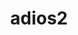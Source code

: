 ---
title: "adios2"
layout: cache
categories: [package, develop-2023-05-18]
meta: {"versions": ["2.9.0"], "compilers": ["gcc@=11.1.0", "gcc@=12.3.0", "gcc@=7.3.1", "oneapi@=2023.0.0"], "oss": ["amzn2", "ubuntu20.04"], "platforms": ["linux"], "targets": ["aarch64", "neoverse_n1", "ppc64le", "skylake_avx512", "x86_64", "x86_64_v3"], "stacks": ["aws-ahug", "aws-ahug-aarch64", "aws-isc", "aws-isc-aarch64", "aws-pcluster-icelake", "aws-pcluster-neoverse_n1", "aws-pcluster-neoverse_v1", "aws-pcluster-skylake", "data-vis-sdk", "e4s", "e4s-oneapi", "e4s-power", "root"], "num_specs": 21, "num_specs_by_stack": {"aws-isc-aarch64": 2, "root": 21, "aws-ahug-aarch64": 2, "aws-pcluster-neoverse_v1": 1, "aws-pcluster-neoverse_n1": 1, "aws-pcluster-skylake": 1, "aws-pcluster-icelake": 1, "aws-ahug": 1, "aws-isc": 1, "e4s-power": 4, "e4s-oneapi": 1, "data-vis-sdk": 4, "e4s": 4}}
spec_details: [{"hash": "qxejfibam7zsiuxl4tdbg6vrrhayfooh", "compiler": "gcc@=7.3.1", "versions": ["2.9.0"], "os": "amzn2", "platform": "linux", "target": "aarch64", "variants": ["+blosc", "build_system=cmake", "build_type=Release", "+bzip2", "~cuda", "~dataspaces", "~fortran", "generator=make", "~hdf5", "~ipo", "~libpressio", "+mpi", "~pic", "+png", "~python", "+ssc", "+sst", "+sz", "+zfp"], "stacks": ["aws-isc-aarch64", "root"], "size": "-", "tarball": "https://binaries.spack.io/develop-2023-05-18/build_cache/linux-amzn2-aarch64/gcc-7.3.1/adios2-2.9.0/linux-amzn2-aarch64-gcc-7.3.1-adios2-2.9.0-qxejfibam7zsiuxl4tdbg6vrrhayfooh.spack"}, {"hash": "mecclxiyv2ibalsix7s5gzhvrzp5s6om", "compiler": "gcc@=7.3.1", "versions": ["2.9.0"], "os": "amzn2", "platform": "linux", "target": "aarch64", "variants": ["+blosc", "build_system=cmake", "build_type=Release", "+bzip2", "~cuda", "~dataspaces", "+fortran", "generator=make", "~hdf5", "~ipo", "~libpressio", "+mpi", "~pic", "+png", "~python", "+ssc", "+sst", "+sz", "+zfp"], "stacks": ["aws-ahug-aarch64", "root"], "size": "-", "tarball": "https://binaries.spack.io/develop-2023-05-18/build_cache/linux-amzn2-aarch64/gcc-7.3.1/adios2-2.9.0/linux-amzn2-aarch64-gcc-7.3.1-adios2-2.9.0-mecclxiyv2ibalsix7s5gzhvrzp5s6om.spack"}, {"hash": "aacmoi27adyjc7haholcueog4k4npuje", "compiler": "gcc@=12.3.0", "versions": ["2.9.0"], "os": "amzn2", "platform": "linux", "target": "neoverse_n1", "variants": ["+blosc", "build_system=cmake", "build_type=Release", "+bzip2", "~cuda", "~dataspaces", "~fortran", "generator=make", "~hdf5", "~ipo", "~libpressio", "+mpi", "~pic", "+png", "~python", "+ssc", "+sst", "+sz", "+zfp"], "stacks": ["aws-pcluster-neoverse_v1", "aws-pcluster-neoverse_n1", "root"], "size": "-", "tarball": "https://binaries.spack.io/develop-2023-05-18/build_cache/linux-amzn2-neoverse_n1/gcc-12.3.0/adios2-2.9.0/linux-amzn2-neoverse_n1-gcc-12.3.0-adios2-2.9.0-aacmoi27adyjc7haholcueog4k4npuje.spack"}, {"hash": "cb3vhtlumbsn5tkeoecqk6mejvmi42zk", "compiler": "gcc@=7.3.1", "versions": ["2.9.0"], "os": "amzn2", "platform": "linux", "target": "neoverse_n1", "variants": ["+blosc", "build_system=cmake", "build_type=Release", "+bzip2", "~cuda", "~dataspaces", "~fortran", "generator=make", "~hdf5", "~ipo", "~libpressio", "+mpi", "~pic", "+png", "~python", "+ssc", "+sst", "+sz", "+zfp"], "stacks": ["aws-isc-aarch64", "root"], "size": "-", "tarball": "https://binaries.spack.io/develop-2023-05-18/build_cache/linux-amzn2-neoverse_n1/gcc-7.3.1/adios2-2.9.0/linux-amzn2-neoverse_n1-gcc-7.3.1-adios2-2.9.0-cb3vhtlumbsn5tkeoecqk6mejvmi42zk.spack"}, {"hash": "h6umndevwibvt7khq3fjyfhzzsfukgt6", "compiler": "gcc@=7.3.1", "versions": ["2.9.0"], "os": "amzn2", "platform": "linux", "target": "neoverse_n1", "variants": ["+blosc", "build_system=cmake", "build_type=Release", "+bzip2", "~cuda", "~dataspaces", "+fortran", "generator=make", "~hdf5", "~ipo", "~libpressio", "+mpi", "~pic", "+png", "~python", "+ssc", "+sst", "+sz", "+zfp"], "stacks": ["aws-ahug-aarch64", "root"], "size": "-", "tarball": "https://binaries.spack.io/develop-2023-05-18/build_cache/linux-amzn2-neoverse_n1/gcc-7.3.1/adios2-2.9.0/linux-amzn2-neoverse_n1-gcc-7.3.1-adios2-2.9.0-h6umndevwibvt7khq3fjyfhzzsfukgt6.spack"}, {"hash": "m2dz2rf3c54asxuofc3sjzrlitabx5ql", "compiler": "gcc@=12.3.0", "versions": ["2.9.0"], "os": "amzn2", "platform": "linux", "target": "skylake_avx512", "variants": ["+blosc", "build_system=cmake", "build_type=Release", "+bzip2", "~cuda", "~dataspaces", "~fortran", "generator=make", "~hdf5", "~ipo", "~libpressio", "+mpi", "~pic", "+png", "~python", "+ssc", "+sst", "+sz", "+zfp"], "stacks": ["root", "aws-pcluster-skylake", "aws-pcluster-icelake"], "size": "-", "tarball": "https://binaries.spack.io/develop-2023-05-18/build_cache/linux-amzn2-skylake_avx512/gcc-12.3.0/adios2-2.9.0/linux-amzn2-skylake_avx512-gcc-12.3.0-adios2-2.9.0-m2dz2rf3c54asxuofc3sjzrlitabx5ql.spack"}, {"hash": "764i5es7gn55of6bbrdjwechiyl65lky", "compiler": "gcc@=7.3.1", "versions": ["2.9.0"], "os": "amzn2", "platform": "linux", "target": "x86_64_v3", "variants": ["+blosc", "build_system=cmake", "build_type=Release", "+bzip2", "~cuda", "~dataspaces", "+fortran", "generator=make", "~hdf5", "~ipo", "~libpressio", "+mpi", "~pic", "+png", "~python", "+ssc", "+sst", "+sz", "+zfp"], "stacks": ["root", "aws-ahug"], "size": "-", "tarball": "https://binaries.spack.io/develop-2023-05-18/build_cache/linux-amzn2-x86_64_v3/gcc-7.3.1/adios2-2.9.0/linux-amzn2-x86_64_v3-gcc-7.3.1-adios2-2.9.0-764i5es7gn55of6bbrdjwechiyl65lky.spack"}, {"hash": "dxxzaohr256pjt5fbp5vxrdp4zue5rsx", "compiler": "gcc@=7.3.1", "versions": ["2.9.0"], "os": "amzn2", "platform": "linux", "target": "x86_64_v3", "variants": ["+blosc", "build_system=cmake", "build_type=Release", "+bzip2", "~cuda", "~dataspaces", "~fortran", "generator=make", "~hdf5", "~ipo", "~libpressio", "+mpi", "~pic", "+png", "~python", "+ssc", "+sst", "+sz", "+zfp"], "stacks": ["aws-isc", "root"], "size": "-", "tarball": "https://binaries.spack.io/develop-2023-05-18/build_cache/linux-amzn2-x86_64_v3/gcc-7.3.1/adios2-2.9.0/linux-amzn2-x86_64_v3-gcc-7.3.1-adios2-2.9.0-dxxzaohr256pjt5fbp5vxrdp4zue5rsx.spack"}, {"hash": "ldjxzftm2gutuicwvgqx5abnjnmozzzz", "compiler": "gcc@=11.1.0", "versions": ["2.9.0"], "os": "ubuntu20.04", "platform": "linux", "target": "ppc64le", "variants": ["+blosc", "build_system=cmake", "build_type=Release", "+bzip2", "~cuda", "+dataman", "~dataspaces", "+fortran", "generator=make", "+hdf5", "~ipo", "~libpressio", "+mpi", "+pic", "+png", "+python", "+shared", "+ssc", "+sst", "+sz", "+zfp"], "stacks": ["e4s-power", "root"], "size": "-", "tarball": "https://binaries.spack.io/develop-2023-05-18/build_cache/linux-ubuntu20.04-ppc64le/gcc-11.1.0/adios2-2.9.0/linux-ubuntu20.04-ppc64le-gcc-11.1.0-adios2-2.9.0-ldjxzftm2gutuicwvgqx5abnjnmozzzz.spack"}, {"hash": "22tu4z3fb5j5o4xgwgnx5hs7kwip7mhm", "compiler": "gcc@=11.1.0", "versions": ["2.9.0"], "os": "ubuntu20.04", "platform": "linux", "target": "ppc64le", "variants": ["+blosc", "build_system=cmake", "build_type=Release", "+bzip2", "~cuda", "~dataspaces", "+fortran", "generator=make", "~hdf5", "~ipo", "~libpressio", "+mpi", "~pic", "+png", "~python", "+ssc", "+sst", "+sz", "+zfp"], "stacks": ["e4s-power", "root"], "size": "-", "tarball": "https://binaries.spack.io/develop-2023-05-18/build_cache/linux-ubuntu20.04-ppc64le/gcc-11.1.0/adios2-2.9.0/linux-ubuntu20.04-ppc64le-gcc-11.1.0-adios2-2.9.0-22tu4z3fb5j5o4xgwgnx5hs7kwip7mhm.spack"}, {"hash": "zktsgezrxchoqszcp6yncaf6iv6ad4sr", "compiler": "gcc@=11.1.0", "versions": ["2.9.0"], "os": "ubuntu20.04", "platform": "linux", "target": "ppc64le", "variants": ["+blosc", "build_system=cmake", "build_type=Release", "+bzip2", "+cuda", "cuda_arch=70", "+dataman", "~dataspaces", "+fortran", "generator=make", "+hdf5", "~ipo", "~libpressio", "+mpi", "+pic", "+png", "+python", "+shared", "+ssc", "+sst", "~sz", "+zfp"], "stacks": ["e4s-power", "root"], "size": "-", "tarball": "https://binaries.spack.io/develop-2023-05-18/build_cache/linux-ubuntu20.04-ppc64le/gcc-11.1.0/adios2-2.9.0/linux-ubuntu20.04-ppc64le-gcc-11.1.0-adios2-2.9.0-zktsgezrxchoqszcp6yncaf6iv6ad4sr.spack"}, {"hash": "n6c5hcvgp3xin7v6ol6h3y4wbetmxczt", "compiler": "gcc@=11.1.0", "versions": ["2.9.0"], "os": "ubuntu20.04", "platform": "linux", "target": "ppc64le", "variants": ["+blosc", "build_system=cmake", "build_type=Release", "+bzip2", "~cuda", "~dataspaces", "+fortran", "generator=make", "~hdf5", "~ipo", "~libpressio", "+mpi", "~pic", "+png", "~python", "+ssc", "+sst", "+sz", "+zfp"], "stacks": ["e4s-power", "root"], "size": "-", "tarball": "https://binaries.spack.io/develop-2023-05-18/build_cache/linux-ubuntu20.04-ppc64le/gcc-11.1.0/adios2-2.9.0/linux-ubuntu20.04-ppc64le-gcc-11.1.0-adios2-2.9.0-n6c5hcvgp3xin7v6ol6h3y4wbetmxczt.spack"}, {"hash": "lhs4phln47m2qx7eo5ub6zngcsfny3dh", "compiler": "oneapi@=2023.0.0", "versions": ["2.9.0"], "os": "ubuntu20.04", "platform": "linux", "target": "x86_64", "variants": ["+blosc", "build_system=cmake", "build_type=Release", "+bzip2", "~cuda", "~dataspaces", "+fortran", "generator=make", "~hdf5", "~ipo", "~libpressio", "+mpi", "~pic", "+png", "~python", "+ssc", "+sst", "+sz", "+zfp"], "stacks": ["e4s-oneapi", "root"], "size": "-", "tarball": "https://binaries.spack.io/develop-2023-05-18/build_cache/linux-ubuntu20.04-x86_64/oneapi-2023.0.0/adios2-2.9.0/linux-ubuntu20.04-x86_64-oneapi-2023.0.0-adios2-2.9.0-lhs4phln47m2qx7eo5ub6zngcsfny3dh.spack"}, {"hash": "dwigzv2hxe2ggqjplrhmbojeoq7eq673", "compiler": "gcc@=11.1.0", "versions": ["2.9.0"], "os": "ubuntu20.04", "platform": "linux", "target": "x86_64_v3", "variants": ["+blosc", "build_system=cmake", "build_type=Release", "+bzip2", "~cuda", "+dataman", "~dataspaces", "+fortran", "generator=make", "+hdf5", "~ipo", "~libpressio", "+mpi", "+pic", "+png", "+python", "+shared", "+ssc", "+sst", "+sz", "+zfp"], "stacks": ["data-vis-sdk", "root"], "size": "-", "tarball": "https://binaries.spack.io/develop-2023-05-18/build_cache/linux-ubuntu20.04-x86_64_v3/gcc-11.1.0/adios2-2.9.0/linux-ubuntu20.04-x86_64_v3-gcc-11.1.0-adios2-2.9.0-dwigzv2hxe2ggqjplrhmbojeoq7eq673.spack"}, {"hash": "jupqwvdsyr3twqmf5rutzjqcdole2pzg", "compiler": "gcc@=11.1.0", "versions": ["2.9.0"], "os": "ubuntu20.04", "platform": "linux", "target": "x86_64_v3", "variants": ["+blosc", "build_system=cmake", "build_type=Release", "+bzip2", "~cuda", "+dataman", "~dataspaces", "+fortran", "generator=make", "+hdf5", "~ipo", "~libpressio", "+mpi", "+pic", "+png", "+python", "+shared", "+ssc", "+sst", "+sz", "+zfp"], "stacks": ["data-vis-sdk", "root"], "size": "-", "tarball": "https://binaries.spack.io/develop-2023-05-18/build_cache/linux-ubuntu20.04-x86_64_v3/gcc-11.1.0/adios2-2.9.0/linux-ubuntu20.04-x86_64_v3-gcc-11.1.0-adios2-2.9.0-jupqwvdsyr3twqmf5rutzjqcdole2pzg.spack"}, {"hash": "z46uko6hmy5qr75zxrbuywvs3skgh76n", "compiler": "gcc@=11.1.0", "versions": ["2.9.0"], "os": "ubuntu20.04", "platform": "linux", "target": "x86_64_v3", "variants": ["+blosc", "build_system=cmake", "build_type=Release", "+bzip2", "~cuda", "+dataman", "~dataspaces", "+fortran", "generator=make", "+hdf5", "~ipo", "~libpressio", "+mpi", "+pic", "+png", "+python", "+shared", "+ssc", "+sst", "+sz", "+zfp"], "stacks": ["e4s", "root"], "size": "-", "tarball": "https://binaries.spack.io/develop-2023-05-18/build_cache/linux-ubuntu20.04-x86_64_v3/gcc-11.1.0/adios2-2.9.0/linux-ubuntu20.04-x86_64_v3-gcc-11.1.0-adios2-2.9.0-z46uko6hmy5qr75zxrbuywvs3skgh76n.spack"}, {"hash": "6sdd7ugjxtlebvn4z5mubgueyhdarno3", "compiler": "gcc@=11.1.0", "versions": ["2.9.0"], "os": "ubuntu20.04", "platform": "linux", "target": "x86_64_v3", "variants": ["+blosc", "build_system=cmake", "build_type=Release", "+bzip2", "~cuda", "+dataman", "~dataspaces", "+fortran", "generator=make", "+hdf5", "~ipo", "~libpressio", "+mpi", "+pic", "+png", "+python", "+shared", "+ssc", "+sst", "+sz", "+zfp"], "stacks": ["data-vis-sdk", "root"], "size": "-", "tarball": "https://binaries.spack.io/develop-2023-05-18/build_cache/linux-ubuntu20.04-x86_64_v3/gcc-11.1.0/adios2-2.9.0/linux-ubuntu20.04-x86_64_v3-gcc-11.1.0-adios2-2.9.0-6sdd7ugjxtlebvn4z5mubgueyhdarno3.spack"}, {"hash": "azhhu53wpbspf7xbtaxbryinikdmib3g", "compiler": "gcc@=11.1.0", "versions": ["2.9.0"], "os": "ubuntu20.04", "platform": "linux", "target": "x86_64_v3", "variants": ["+blosc", "build_system=cmake", "build_type=Release", "+bzip2", "~cuda", "+dataman", "~dataspaces", "+fortran", "generator=make", "+hdf5", "~ipo", "~libpressio", "+mpi", "+pic", "+png", "+python", "+shared", "+ssc", "+sst", "+sz", "+zfp"], "stacks": ["e4s", "root"], "size": "-", "tarball": "https://binaries.spack.io/develop-2023-05-18/build_cache/linux-ubuntu20.04-x86_64_v3/gcc-11.1.0/adios2-2.9.0/linux-ubuntu20.04-x86_64_v3-gcc-11.1.0-adios2-2.9.0-azhhu53wpbspf7xbtaxbryinikdmib3g.spack"}, {"hash": "e4rq6mvorshsjwavak25coipwjbm7vh7", "compiler": "gcc@=11.1.0", "versions": ["2.9.0"], "os": "ubuntu20.04", "platform": "linux", "target": "x86_64_v3", "variants": ["+blosc", "build_system=cmake", "build_type=Release", "+bzip2", "~cuda", "~dataspaces", "+fortran", "generator=make", "~hdf5", "~ipo", "~libpressio", "+mpi", "~pic", "+png", "~python", "+ssc", "+sst", "+sz", "+zfp"], "stacks": ["e4s", "root"], "size": "-", "tarball": "https://binaries.spack.io/develop-2023-05-18/build_cache/linux-ubuntu20.04-x86_64_v3/gcc-11.1.0/adios2-2.9.0/linux-ubuntu20.04-x86_64_v3-gcc-11.1.0-adios2-2.9.0-e4rq6mvorshsjwavak25coipwjbm7vh7.spack"}, {"hash": "hleocznoj6jum2qzfprd2zzuxe7hda6i", "compiler": "gcc@=11.1.0", "versions": ["2.9.0"], "os": "ubuntu20.04", "platform": "linux", "target": "x86_64_v3", "variants": ["+blosc", "build_system=cmake", "build_type=Release", "+bzip2", "+cuda", "cuda_arch=80", "+dataman", "~dataspaces", "+fortran", "generator=make", "+hdf5", "~ipo", "~libpressio", "+mpi", "+pic", "+png", "+python", "+shared", "+ssc", "+sst", "+sz", "+zfp"], "stacks": ["e4s", "root"], "size": "-", "tarball": "https://binaries.spack.io/develop-2023-05-18/build_cache/linux-ubuntu20.04-x86_64_v3/gcc-11.1.0/adios2-2.9.0/linux-ubuntu20.04-x86_64_v3-gcc-11.1.0-adios2-2.9.0-hleocznoj6jum2qzfprd2zzuxe7hda6i.spack"}, {"hash": "mqptc6i2snauzjb6pcuzvzgaxlpmyic5", "compiler": "gcc@=11.1.0", "versions": ["2.9.0"], "os": "ubuntu20.04", "platform": "linux", "target": "x86_64_v3", "variants": ["+blosc", "build_system=cmake", "build_type=Release", "+bzip2", "~cuda", "+dataman", "~dataspaces", "+fortran", "generator=make", "+hdf5", "~ipo", "~libpressio", "+mpi", "+pic", "+png", "+python", "+shared", "+ssc", "+sst", "+sz", "+zfp"], "stacks": ["data-vis-sdk", "root"], "size": "-", "tarball": "https://binaries.spack.io/develop-2023-05-18/build_cache/linux-ubuntu20.04-x86_64_v3/gcc-11.1.0/adios2-2.9.0/linux-ubuntu20.04-x86_64_v3-gcc-11.1.0-adios2-2.9.0-mqptc6i2snauzjb6pcuzvzgaxlpmyic5.spack"}]
---